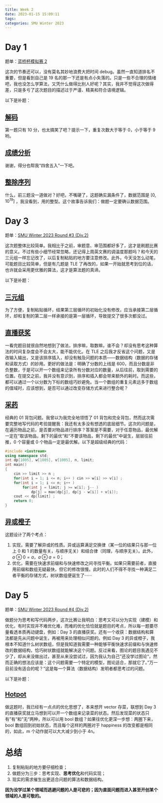 ```yaml
---
title: Week 2
date: 2023-01-15 15:09:11
tags: 
categories: SMU Winter 2023
---
```

# Day 1

题单：[蓝桥杯模拟赛 2](https://www.luogu.com.cn/contest/95104#problems) 

这次的节奏还可以，没有莫名其妙地浪费大把时间 debug。虽然一直知道排名不重要，但是看到自己是 19 名的那一下还是有点小失落的。只是一些不合理的情绪吧，我也没怎么学算法，又凭什么做得比别人好呢？其实，我并不觉得这次做得差，只是多亏了这次题目的描述过于严谨、精美和符合语境逻辑。<!-- more -->

以下是补题：

## [解码](https://www.luogu.com.cn/problem/P8706) 

第一题只有 10 分，也太搞笑了吧？提示一下，重复次数大于等于 0，小于等于 9 哟。

## [成绩分析](https://www.luogu.com.cn/problem/P8717) 

谢谢，得分也帮我“四舍五入”一下吧。

## [整除序列](https://www.luogu.com.cn/problem/P8711) 

什么，前三题没一道做对？好吧，不嘴硬了，这题确实漏条件了，数据范围是 $[0,10^{19}]$ ，我没看到，用的整型。这个故事告诉我们：做题一定要确认数据范围。

# Day 3

题单：[SMU Winter 2023 Round #3 (Div.2)](https://www.luogu.com.cn/contest/96331#problems) 

这次题整体比较简单。我相比于之前，审题意、审范围都好多了，这才是刷题比赛的意义。不过有些小细节经常忽略，还记得上周英文赛的调温度那题吗？和今天的三元组一样忘记改了，以后复制粘贴的地方要注意修改。此外，今天没怎么动笔，可能题目比较简单，但是有几题是 TLE 了再改的，如果一开始就思考到位的话，也许就会采用更优雅的算法，这才是算法题的真谛。

以下是补题：

## [ 三元组](https://www.luogu.com.cn/problem/P8196) 

为了方便，复制粘贴循环，结果第三层循环的初始化没有修改，应当承接第二层循环，却和复制的第二层一样承接的是第一层循环，导致提交了很多次都没过。

## [直播获奖](https://www.luogu.com.cn/problem/P7072?) 

一看完题目就很自然地想到了做法，排序嘛，取数嘛，谁不会？却没有思考这种算法的时间复杂度会不会太大，能不能优化。在 TLE 之后我才反省这个问题，又是改输入输出，又是该排序插入，却没有触及问题的本质——数据结构（数据的存储和读取方式）的妙用。更好的做法是：明确了分数的上线是 600，而且分数是非负整数，于是可以开一个数组来记录所有分数对应的数量，从后往前，取到需要的位置。在提交之前，我并没有意识到，排序和插入都会带来额外的耗时。而这些，都可以通过一个以分数为下标的数组巧妙避免。当一个数组的重复元素远多于数组的值域时，应该想到，是否可以通过改变存储方式来进行整合呢？

## [采药](https://www.luogu.com.cn/problem/P1048?) 

经典的 01 背包问题。我曾以为我完全地领悟了 01 背包和完全背包，然而这次需要完整地写代码的考验提醒我：我还有太多没有想透的底层细节。这次的问题是，在遍历物品之前，是否要对物品进行排序？答案是不需要，对于任意物品，最优解一定在“取该物品，剩下的最优”和“不要该物品，剩下的最优”中诞生，层层往前推，0 个容量或 0 个物品一定是最优解。以下是超级经典的代码：

```cpp
#include <iostream>
using namespace std;
int dp[1005], w[1005], v[1005], n, limit;
int main()
{
    cin >> limit >> n ;
    for(int i = 1; i <= n; i++ ) cin >> w[i] >> v[i] ;
    for(int i = 1; i <= n; i++ )
        for(int j = limit; j >= w[i]; j-- ) 
            dp[j] = max(dp[j], dp[j - w[i]] + v[i]);
    cout << dp[limit] ;
    return 0;
}
```

## [异或橙子](https://www.luogu.com.cn/problem/P6225) 

这题设计了两个考点：

1. 实现，需要了解异或的性质。异或运算满足交换律（某一位的结果只与那一位上 0 和 1 的数量有关，与顺序无关）和结合律（同理，与顺序无关）。此外， $a\oplus0=a$，$a\oplus a=0$；
2. 优化，需要在快速求前缀和与快速修改之间寻找平衡。如果只需要前者，直接用前缀和数组无疑最快，但它的修改很慢。此时的人们不得不寻找一种满足二者平衡的存储方式，树状数组便诞生了······

# Day 5

题单：[SMU Winter 2023 Round #4 (Div.2)](https://codeforces.com/group/L9GOcnr1dm/contest/420350) 

做题分为思考和写代码两步，这次比赛让我明白：思考又可以分为实现（建模）和优化，有时实现并不难优化难，而难的优化恰恰就是题目的考点，所以每一题要尽量看透本质再动键盘，例如：Day 3 的直播获奖。还有一个收获：数据结构和算法都是先从问题中诞生，再被用来处理相似问题的。例如 Day 3 的异或橙子，我根本不知道什么树状数组，但是我知道我需要一种能够平衡快速求前缀和与快速修改的数据结构，恰巧树状数组就能解决这个问题。反过来看，图论的题目我遇见不少了，却从来没做出过，甚至从来没尝试过，因为我认为自己”还没学过图论“，然而正确的想法应该是：这个问题需要一个特定的模型，图论适合，那就它了。”万一目前没有适合的呢？“这是每一个算法（数据结构）发明者都思考过的问题。

以下是补题：

## [Hotpot](https://codeforces.com/group/L9GOcnr1dm/contest/420350/problem/B) 

做这题时，我已经有一点点的优化思想了，本来想开 vector 存菜，联想到 Day 3 的直播获奖就立马想到可以开一个数组来记录菜的状态。然后发现菜的状态只有”有“和”无“两种，所以可以用 bool 数组？如果往优化更深一步想：两圈下来，bool 数组回到初始状态，而且每个这样的两圈对于 happiness 的改变都是相同的，如此，m 个动作就可以大大减少到小于 4n。

# 总结

1. 复制粘贴的地方要仔细检查；
2. 做题分为三步：思考实现、**思考优化**和代码实现；
3. 现实的需求催生出更适合问题的算法和数据结构。

**因为没学过某个领域而逃避问题的人是可悲的；因为直面问题而进入甚至开创某个领域的人是可敬的。**